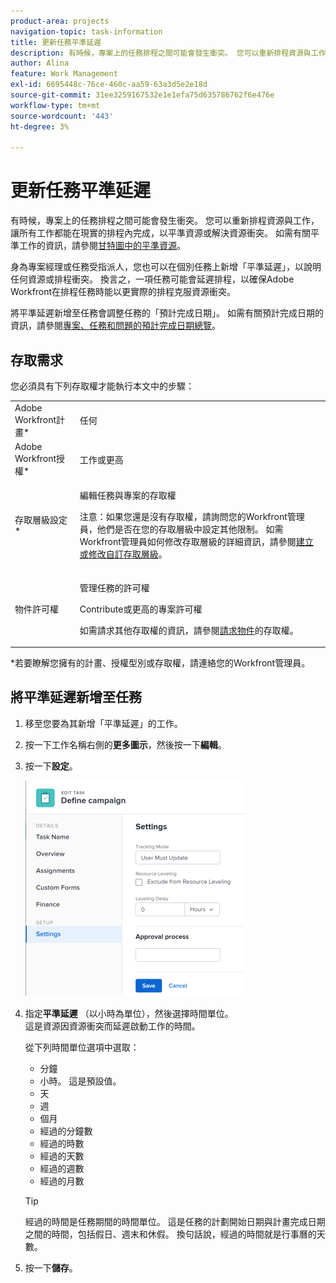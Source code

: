 ```yaml
---
product-area: projects
navigation-topic: task-information
title: 更新任務平準延遲
description: 有時候，專案上的任務排程之間可能會發生衝突。 您可以重新排程資源與工作，讓所有工作都能在現實的排程內完成，以平準資源或解決資源衝突。 如需有關平準任務的資訊，請參閱甘特圖中的平準資源。
author: Alina
feature: Work Management
exl-id: 6695448c-76ce-460c-aa59-63a3d5e2e18d
source-git-commit: 31ee3259167532e1e1efa75d635786762f6e476e
workflow-type: tm+mt
source-wordcount: '443'
ht-degree: 3%

---
```


# 更新任務平準延遲

有時候，專案上的任務排程之間可能會發生衝突。 您可以重新排程資源與工作，讓所有工作都能在現實的排程內完成，以平準資源或解決資源衝突。 如需有關平準工作的資訊，請參閱[甘特圖中的平準資源](../../../manage-work/gantt-chart/use-the-gantt-chart/level-resources-in-gantt.md)。

身為專案經理或任務受指派人，您也可以在個別任務上新增「平準延遲」，以說明任何資源或排程衝突。 換言之，一項任務可能會延遲排程，以確保Adobe Workfront在排程任務時能以更實際的排程克服資源衝突。

將平準延遲新增至任務會調整任務的「預計完成日期」。 如需有關預計完成日期的資訊，請參閱[專案、任務和問題的預計完成日期總覽](../../../manage-work/projects/planning-a-project/project-projected-completion-date.md)。

## 存取需求

您必須具有下列存取權才能執行本文中的步驟：

<table style="table-layout:auto"> 
 <col> 
 <col> 
 <tbody> 
  <tr> 
   <td role="rowheader">Adobe Workfront計畫*</td> 
   <td> <p>任何</p> </td> 
  </tr> 
  <tr> 
   <td role="rowheader">Adobe Workfront授權*</td> 
   <td> <p>工作或更高</p> </td> 
  </tr> 
  <tr> 
   <td role="rowheader">存取層級設定*</td> 
   <td> <p>編輯任務與專案的存取權</p> <p>注意：如果您還是沒有存取權，請詢問您的Workfront管理員，他們是否在您的存取層級中設定其他限制。 如需Workfront管理員如何修改存取層級的詳細資訊，請參閱<a href="../../../administration-and-setup/add-users/configure-and-grant-access/create-modify-access-levels.md" class="MCXref xref">建立或修改自訂存取層級</a>。</p> </td> 
  </tr> 
  <tr> 
   <td role="rowheader">物件許可權</td> 
   <td> <p>管理任務的許可權 </p> <p>Contribute或更高的專案許可權</p> <p>如需請求其他存取權的資訊，請參閱<a href="../../../workfront-basics/grant-and-request-access-to-objects/request-access.md" class="MCXref xref">請求物件</a>的存取權。</p> </td> 
  </tr> 
 </tbody> 
</table>

&#42;若要瞭解您擁有的計畫、授權型別或存取權，請連絡您的Workfront管理員。

## 將平準延遲新增至任務

1. 移至您要為其新增「平準延遲」的工作。
1. 按一下工作名稱右側的&#x200B;**更多圖示**，然後按一下&#x200B;**編輯**。

1. 按一下&#x200B;**設定**。

   ![](assets/leveling-delay-edit-task-nwe-350x345.png)

1. 指定&#x200B;**平準延遲** （以小時為單位），然後選擇時間單位。\
   這是資源因資源衝突而延遲啟動工作的時間。

   從下列時間單位選項中選取：

   * 分鐘
   * 小時。 這是預設值。
   * 天
   * 週
   * 個月
   * 經過的分鐘數
   * 經過的時數
   * 經過的天數
   * 經過的週數
   * 經過的月數

   >[!TIP]
   >
   >經過的時間是任務期間的時間單位。 這是任務的計劃開始日期與計畫完成日期之間的時間，包括假日、週末和休假。 換句話說，經過的時間就是行事曆的天數。

1. 按一下&#x200B;**儲存**。 

 

